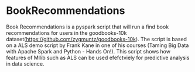 # BookRecommendations

Book Recommendations is a pyspark script that will run a find book recommendations for users in the goodbooks-10k dataset(https://github.com/zygmuntz/goodbooks-10k). The script is based on a ALS demo script by Frank Kane in one of his courses (Taming Big Data with Apache Spark and Python - Hands On!). This script shows how features of Mllib such as ALS can be used efefctviely for predictive analysis in data science. 
